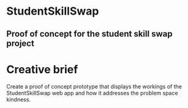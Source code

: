 # StudentSkillSwap
## Proof of concept for the student skill swap project

# Creative brief
Create a proof of concept prototype that displays the workings of the StudentSkillSwap web app and how it addresses the problem space kindness.
